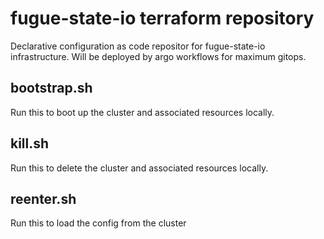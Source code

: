 # fugue-state-io terraform repository
Declarative configuration as code repositor for fugue-state-io infrastructure.
Will be deployed by argo workflows for maximum gitops.

## bootstrap.sh
Run this to boot up the cluster and associated resources locally.

## kill.sh
Run this to delete the cluster and associated resources locally.

## reenter.sh
Run this to load the config from the cluster